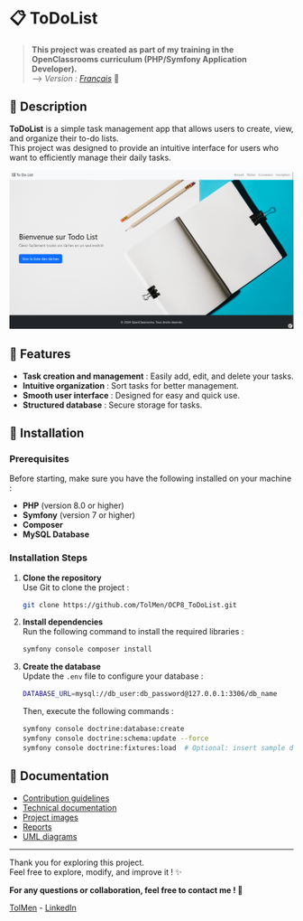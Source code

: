 # 📋 ToDoList  

> **This project was created as part of my training in the OpenClassrooms curriculum (PHP/Symfony Application Developer).**  
> --> *Version : [Français](README_fr.md)* 📖  

## 📖 Description  

**ToDoList** is a simple task management app that allows users to create, view, and organize their to-do lists.  
This project was designed to provide an intuitive interface for users who want to efficiently manage their daily tasks. 

![Aperçu du projet ToDoList](screenshot.jpg)

## 🚀 Features  

- **Task creation and management** : Easily add, edit, and delete your tasks.  
- **Intuitive organization** : Sort tasks for better management.  
- **Smooth user interface** : Designed for easy and quick use.  
- **Structured database** : Secure storage for tasks.  

## 🚧 Installation  

### Prerequisites  

Before starting, make sure you have the following installed on your machine :  

- **PHP** (version 8.0 or higher)  
- **Symfony** (version 7 or higher)  
- **Composer**  
- **MySQL Database**  

### Installation Steps  

1. **Clone the repository**  
   Use Git to clone the project :  
   ```sh
   git clone https://github.com/TolMen/OCP8_ToDoList.git
   ```
2. **Install dependencies**  
   Run the following command to install the required libraries :  
   ```sh
   symfony console composer install
   ```

3. **Create the database**  
   Update the `.env` file to configure your database :  
   ```sh
   DATABASE_URL=mysql://db_user:db_password@127.0.0.1:3306/db_name
   ```
   Then, execute the following commands :  
   ```sh
   symfony console doctrine:database:create
   symfony console doctrine:schema:update --force
   symfony console doctrine:fixtures:load  # Optional: insert sample data
   ```

## 📄 Documentation  

- [Contribution guidelines](https://github.com/TolMen/OCP8_ToDoList/blob/master/DossierProjet/CONTRIBUTING.md)  
- [Technical documentation](https://github.com/TolMen/OCP8_ToDoList/blob/master/DossierProjet/DocumentationTechnique.md)  
- [Project images](https://github.com/TolMen/OCP8_ToDoList/tree/master/DossierProjet/Design%20-%20Actuel)  
- [Reports](https://github.com/TolMen/OCP8_ToDoList/tree/master/DossierProjet/Rapport)  
- [UML diagrams](https://github.com/TolMen/OCP8_ToDoList/tree/master/DossierProjet/UML)  

---

Thank you for exploring this project.  
Feel free to explore, modify, and improve it ! ✨  

**For any questions or collaboration, feel free to contact me ! 📩**  

[TolMen](https://github.com/TolMen) - [LinkedIn](https://www.linkedin.com/in/jessyfrachisse/)  
